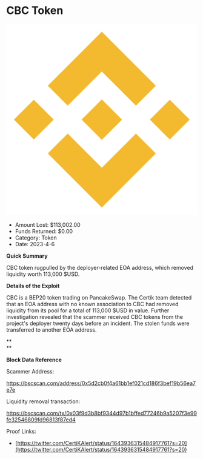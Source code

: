 # CBC Token
![CBC Token](/rektimages/CBC-Token.png)
- Amount Lost: $113,002.00
- Funds Returned: $0.00
- Category: Token
- Date: 2023-4-6

**Quick Summary**

CBC token rugpulled by the deployer-related EOA address, which removed liquidity worth 113,000 $USD.

  


 **Details of the Exploit**

CBC is a BEP20 token trading on PancakeSwap. The Certik team detected that an EOA address with no known association to CBC had removed liquidity from its pool for a total of 113,000 $USD in value. Further investigation revealed that the scammer received CBC tokens from the project's deployer twenty days before an incident. The stolen funds were transferred to another EOA address.

 **  
**

 **Block Data Reference**

Scammer Address:

https://bscscan.com/address/0x5d2cb0f4a61bb1ef021cd186f3bef19b56ea7e7e

  


Liquidity removal transaction:

https://bscscan.com/tx/0x03f9d3b8bf9344d97b1bffed77246b9a5207f3e99fe32546809fd96813f87ed4


Proof Links:
- [https://twitter.com/CertiKAlert/status/1643936315484917761?s=20](https://twitter.com/CertiKAlert/status/1643936315484917761?s=20)


